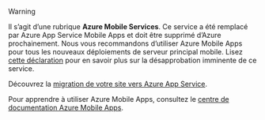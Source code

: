 > [!WARNING]
> Il s’agit d’une rubrique **Azure Mobile Services**. Ce service a été remplacé par Azure App Service Mobile Apps et doit être supprimé d’Azure prochainement. Nous vous recommandons d’utiliser Azure Mobile Apps pour tous les nouveaux déploiements de serveur principal mobile. Lisez [cette déclaration](https://azure.microsoft.com/blog/transition-of-azure-mobile-services/) pour en savoir plus sur la désapprobation imminente de ce service.
> 
> Découvrez la [migration de votre site vers Azure App Service](../articles/app-service-mobile/app-service-mobile-migrating-from-mobile-services.md).
> 
> Pour apprendre à utiliser Azure Mobile Apps, consultez le [centre de documentation Azure Mobile Apps](https://azure.microsoft.com/documentation/learning-paths/appservice-mobileapps/).
> 
> 

